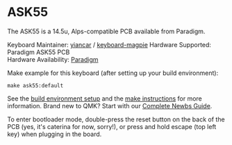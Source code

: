 # ASK55

The ASK55 is a 14.5u, Alps-compatible PCB available from Paradigm.  

Keyboard Maintainer: [yiancar](https://github.com/yiancar) / [keyboard-magpie](https://github.com/keyboard-magpie)
Hardware Supported: Paradigm ASK55 PCB  
Hardware Availability: [Paradigm](https://paradigm.parts)

Make example for this keyboard (after setting up your build environment):

    make ask55:default

See the [build environment setup](https://docs.qmk.fm/#/getting_started_build_tools) and the [make instructions](https://docs.qmk.fm/#/getting_started_make_guide) for more information. Brand new to QMK? Start with our [Complete Newbs Guide](https://docs.qmk.fm/#/newbs).

To enter bootloader mode, double-press the reset button on the back of the PCB (yes, it's caterina for now, sorry!), or press and hold escape (top left key) when plugging in the board.
